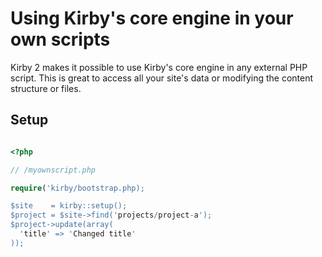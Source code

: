 # Using Kirby's core engine in your own scripts

Kirby 2 makes it possible to use Kirby's core engine in any external PHP script. This is great to access all your site's data or modifying the content structure or files. 

## Setup

```php

<?php 

// /myownscript.php

require('kirby/bootstrap.php);

$site    = kirby::setup();
$project = $site->find('projects/project-a');
$project->update(array(
  'title' => 'Changed title'
));

```
